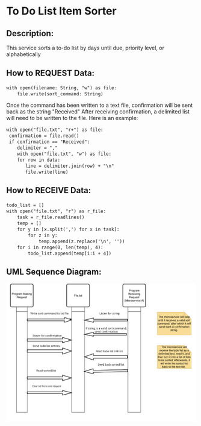 # To Do List Item Sorter
## Description:
This service sorts a to-do list by days until due, priority level, or alphabetically
## How to REQUEST Data:
    with open(filename: String, "w") as file:
        file.write(sort_command: String)
>
Once the command has been written to a text file, confirmation will be sent back as the string "Received"
After receiving confirmation, a delimited list will need to be written to the file. Here is an example:
>
    with open("file.txt", "r+") as file:
     confirmation = file.read()
     if confirmation == "Received":
        delimiter = ","
        with open("file.txt", "w") as file:
        for row in data:
           line = delimiter.join(row) + "\n"
           file.write(line) 

## How to RECEIVE Data:

    todo_list = []  
    with open("file.txt", "r") as r_file:
        task = r_file.readlines()
        temp = []
        for y in [x.split(',') for x in task]:
            for z in y:
                temp.append(z.replace('\n', ''))
        for i in range(0, len(temp), 4):
            todo_list.append(temp[i:i + 4])

## UML Sequence Diagram:
![alt text](uml-diagram-updated.png "UML Sequence Diagram")
